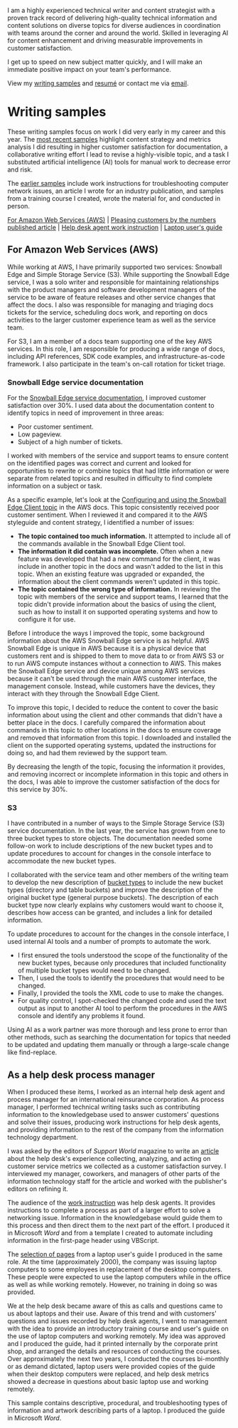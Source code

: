  I am a highly experienced technical writer and content strategist with a proven track record of delivering high-quality technical information and content solutions on diverse topics for diverse audiences in coordination with teams around the corner and around the world. Skilled in leveraging AI for content enhancement and driving measurable improvements in customer satisfaction.

  I get up to speed on new subject matter quickly, and I will make an immediate positive impact on your team's performance.

  View my [writing samples](#writing-samples) and [resumé](assets/other/Grzetich.pdf) or contact me via [email](mailto:ed.grzetich@gmail.com).

# Writing samples
These writing samples focus on work I did very early in my career and this year. The [most recent samples](#for-amazon-web-services-aws) highlight content strategy and metrics analysis I did resulting in higher customer satisfaction for documentation, a collaborative writing effort I lead to revise a highly-visible topic, and a task I substituted artificial intelligence (AI) tools for manual work to decrease error and risk.

The [earlier samples](#as-a-help-desk-process-manager) include work instructions for troubleshooting computer network issues, an article I wrote for an industry publication, and samples from a training course I created, wrote the material for, and conducted in person.

[For Amazon Web Services (AWS)](#for-amazon-web-services-aws) | [Pleasing customers by the numbers published article](/assets/other/article.pdf) | [Help desk agent work instruction](/assets/other/hd_wi.pdf)  |  [Laptop user's guide](/assets/other/lptp_trn.pdf) 

## For Amazon Web Services (AWS)
While working at AWS, I have primarily supported two services: Snowball Edge and Simple Storage Service (S3). While supporting the Snowball Edge service, I was a solo writer and responsible for maintaining relationships with the product managers and software development managers of the service to be aware of feature releases and other service changes that affect the docs. I also was responsible for managing and triaging docs tickets for the service, scheduling docs work, and reporting on docs activities to the larger customer experience team as well as the service team.

For S3, I am a member of a docs team supporting one of the key AWS services. In this role, I am responsible for producing a wide range of docs, including API references, SDK code examples, and infrastructure-as-code framework. I also participate in the team's on-call rotation for ticket triage.

### Snowball Edge service documentation
For the [Snowball Edge service documentation](https://docs.aws.amazon.com/snowball/latest/developer-guide/whatisedge.html), I improved customer satisfaction over 30%. I used data about the documentation content to identify topics in need of improvement in three areas:
* Poor customer sentiment.
* Low pageview.
* Subject of a high number of tickets.

I worked with members of the service and support teams to ensure content on the identified pages was correct and current and looked for opportunities to rewrite or combine topics that had little information or were separate from related topics and resulted in difficulty to find complete information on a subject or task. 

As a specific example, let's look at the [Configuring and using the Snowball Edge Client topic](https://docs.aws.amazon.com/snowball/latest/developer-guide/using-client-commands.html) in the AWS docs. This topic consistently received poor customer sentiment. When I reviewed it and compared it to the AWS styleguide and content strategy, I identified a number of issues:
* **The topic contained too much information.** It attempted to include all of the commands available in the Snowball Edge Client tool. 
* **The information it did contain was incomplete.** Often when a new feature was developed that had a new command for the client, it was include in another topic in the docs and wasn't added to the list in this topic. When an existing feature was upgraded or expanded, the information about the client commands weren't updated in this topic.
* **The topic contained the wrong type of information.** In reviewing the topic with members of the service and support teams, I learned that the topic didn't provide information about the basics of using the client, such as how to install it on supported operating systems and how to configure it for use. 
  
Before I introduce the ways I improved the topic, some background information about the AWS Snowball Edge service is as helpful. AWS Snowball Edge is unique in AWS because it is a physical device that customers rent and is shipped to them to move data to or from AWS S3 or to run AWS compute instances without a connection to AWS. This makes the Snowball Edge service and device unique among AWS services because it can't be used through the main AWS customer interface, the management console. Instead, while customers have the devices, they interact with they through the Snowball Edge Client. 

To improve this topic, I decided to reduce the content to cover the basic information about using the client and other commands that didn't have a better place in the docs. I carefully compared the information about commands in this topic to other locations in the docs to ensure coverage and removed that information from this topic. I downloaded and installed the client on the supported operating systems, updated the instructions for doing so, and had them reviewed by the support team. 

By decreasing the length of the topic, focusing the information it provides, and removing incorrect or incomplete information in this topic and others in the docs, I was able to improve the customer satisfaction of the docs for this service by 30%.

### S3
I have contributed in a number of ways to the Simple Storage Service (S3) service documentation. In the last year, the service has grown from one to three bucket types to store objects. The documentation needed some follow-on work to include descriptions of the new bucket types and to update procedures to account for changes in the console interface to accommodate the new bucket types. 

I collaborated with the service team and other members of the writing team to develop the new description of [bucket types](https://docs.aws.amazon.com/AmazonS3/latest/userguide/Welcome.html#BasicsBucket) to include the new bucket types (directory and table buckets) and improve the description of the original bucket type (general purpose buckets). The description of each bucket type now clearly explains why customers would want to choose it, describes how access can be granted, and includes a link for detailed information.

To update procedures to account for the changes in the console interface, I used internal AI tools and a number of prompts to automate the work.
  * I first ensured the tools understood the scope of the functionality of the new bucket types, because only procedures that included functionality of multiple bucket types would need to be changed.
  * Then, I used the tools to identify the procedures that would need to be changed. 
  * Finally, I provided the tools the XML code to use to make the changes.
  * For quality control, I spot-checked the changed code and used the text output as input to another AI tool to perform the procedures in the AWS console and identify any problems it found.

Using AI as a work partner was more thorough and less prone to error than other methods, such as searching the documentation for topics that needed to be updated and updating them manually or through a large-scale change like find-replace. 

## As a help desk process manager
When I produced these items, I worked as an internal help desk agent and process manager for an international reinsurance corporation. As process manager, I performed technical writing tasks such as contributing information to the knowledgebase used to answer customers' questions and solve their issues, producing work instructions for help desk agents, and providing information to the rest of the company from the information technology department. 

I was asked by the editors of *Support World* magazine to write an [article](/assets/other/article.pdf) about the help desk's experience collecting, analyzing, and acting on customer service metrics we collected as a customer satisfaction survey. I interviewed my manager, coworkers, and managers of other parts of the information technology staff for the article and worked with the publisher's editors on refining it.

The audience of the [work instruction](/assets/other/hd_wi.pdf) was help desk agents. It provides instructions to complete a process as part of a larger effort to solve a networking issue. Information in the knowledgebase would guide them to this process and then direct them to the next part of the effort. I produced it in Microsoft *Word* and from a template I created to automate including information in the first-page header using VBScript. 

The [selection of pages](/assets/other/lptp_trn.pdf) from a laptop user's guide I produced in the same role. At the time (approximately 2000), the company was issuing laptop computers to some employees in replacement of the desktop computers. These people were expected to use the laptop computers while in the office as well as while working remotely. However, no training in doing so was provided. 

We at the help desk became aware of this as calls and questions came to us about laptops and their use. Aware of this trend and with customers' questions and issues recorded by help desk agents, I went to management with the idea to provide an introductory training course and user's guide on the use of laptop computers and working remotely. My idea was approved and I produced the guide, had it printed internally by the corporate print shop, and arranged the details and resources of conducting the courses. Over approximately the next two years, I conducted the courses bi-monthly or as demand dictated, laptop users were provided copies of the guide when their desktop computers were replaced, and help desk metrics showed a decrease in questions about basic laptop use and working remotely.

This sample contains descriptive, procedural, and troubleshooting types of information and artwork describing parts of a laptop. I produced the guide in Microsoft *Word*.
